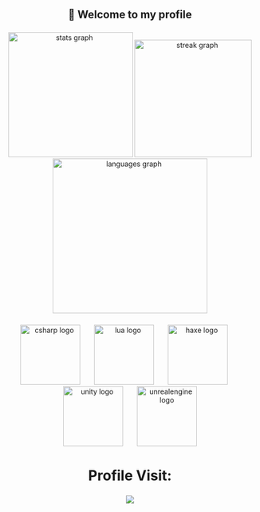 <h2 align="center">👋 Welcome to my profile</h2>

###

<div align="center">
  <img src="https://github-readme-stats.vercel.app/api?username=XeldarAlz&hide_title=false&hide_rank=false&show_icons=true&include_all_commits=true&count_private=true&disable_animations=false&theme=dracula&locale=en&hide_border=false" height="250" alt="stats graph"  />
  <img src="https://streak-stats.demolab.com?user=XeldarAlz&locale=en&mode=daily&theme=dracula&hide_border=false&border_radius=5" height="235" alt="streak graph"  />
  <img src="https://github-readme-stats.vercel.app/api/top-langs?username=XeldarAlz&locale=en&hide_title=false&layout=compact&card_width=320&langs_count=6&theme=dracula&hide_border=false" height="310" alt="languages graph"  />
</div>

###

<div align="center">
  <img src="https://cdn.jsdelivr.net/gh/devicons/devicon/icons/csharp/csharp-original.svg" height="120" alt="csharp logo"  />
  <img width="20" />
  <img src="https://cdn.jsdelivr.net/gh/devicons/devicon/icons/lua/lua-original.svg" height="120" alt="lua logo"  />
  <img width="20" />
  <img src="https://cdn.jsdelivr.net/gh/devicons/devicon/icons/haxe/haxe-original.svg" height="120" alt="haxe logo"  />
  <img width="20" />
  <img src="https://cdn.jsdelivr.net/gh/devicons/devicon/icons/unity/unity-original.svg" height="120" alt="unity logo"  />
  <img width="20" />
  <img src="https://cdn.jsdelivr.net/gh/devicons/devicon/icons/unrealengine/unrealengine-original.svg" height="120" alt="unrealengine logo"  />
</div>

###

<h1 align="center">Profile Visit:</h1>

###

<div align="center">
  <img src="https://profile-counter.glitch.me/XeldarAlz/count.svg?"  />
</div>
